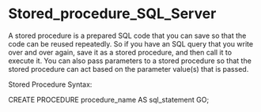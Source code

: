 # Stored_procedure_SQL_Server
A stored procedure is a prepared SQL code that you can save so that the code can be reused repeatedly. 
So if you have an SQL query that you write over and over again, save it as a stored procedure, and then call it to execute it.
You can also pass parameters to a stored procedure so that the stored procedure can act based on the parameter value(s) that is passed.

Stored Procedure Syntax:

CREATE PROCEDURE procedure_name
AS
sql_statement
GO;


